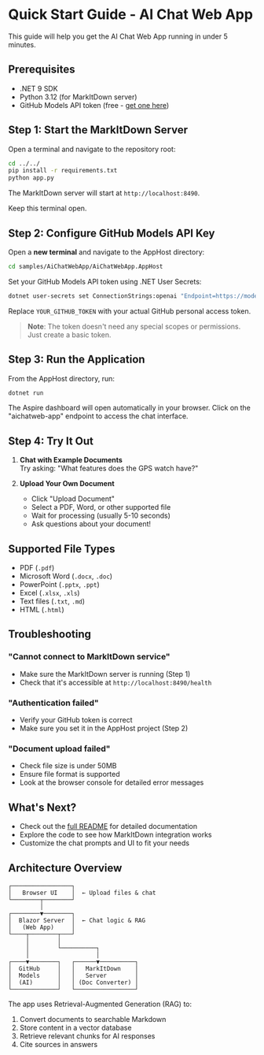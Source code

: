 # Quick Start Guide - AI Chat Web App

This guide will help you get the AI Chat Web App running in under 5 minutes.

## Prerequisites

- .NET 9 SDK
- Python 3.12 (for MarkItDown server)
- GitHub Models API token (free - [get one here](https://github.com/settings/tokens/new))

## Step 1: Start the MarkItDown Server

Open a terminal and navigate to the repository root:

```bash
cd ../../
pip install -r requirements.txt
python app.py
```

The MarkItDown server will start at `http://localhost:8490`.

Keep this terminal open.

## Step 2: Configure GitHub Models API Key

Open a **new terminal** and navigate to the AppHost directory:

```bash
cd samples/AiChatWebApp/AiChatWebApp.AppHost
```

Set your GitHub Models API token using .NET User Secrets:

```bash
dotnet user-secrets set ConnectionStrings:openai "Endpoint=https://models.inference.ai.azure.com;Key=YOUR_GITHUB_TOKEN"
```

Replace `YOUR_GITHUB_TOKEN` with your actual GitHub personal access token.

> **Note**: The token doesn't need any special scopes or permissions. Just create a basic token.

## Step 3: Run the Application

From the AppHost directory, run:

```bash
dotnet run
```

The Aspire dashboard will open automatically in your browser. Click on the "aichatweb-app" endpoint to access the chat interface.

## Step 4: Try It Out

1. **Chat with Example Documents**  
   Try asking: "What features does the GPS watch have?"

2. **Upload Your Own Document**  
   - Click "Upload Document"
   - Select a PDF, Word, or other supported file
   - Wait for processing (usually 5-10 seconds)
   - Ask questions about your document!

## Supported File Types

- PDF (`.pdf`)
- Microsoft Word (`.docx`, `.doc`)
- PowerPoint (`.pptx`, `.ppt`)
- Excel (`.xlsx`, `.xls`)
- Text files (`.txt`, `.md`)
- HTML (`.html`)

## Troubleshooting

### "Cannot connect to MarkItDown service"

- Make sure the MarkItDown server is running (Step 1)
- Check that it's accessible at `http://localhost:8490/health`

### "Authentication failed"

- Verify your GitHub token is correct
- Make sure you set it in the AppHost project (Step 2)

### "Document upload failed"

- Check file size is under 50MB
- Ensure file format is supported
- Look at the browser console for detailed error messages

## What's Next?

- Check out the [full README](README.md) for detailed documentation
- Explore the code to see how MarkItDown integration works
- Customize the chat prompts and UI to fit your needs

## Architecture Overview

```
┌─────────────────┐
│   Browser UI    │  ← Upload files & chat
└────────┬────────┘
         │
┌────────▼────────┐
│  Blazor Server  │  ← Chat logic & RAG
│   (Web App)     │
└────┬────────┬───┘
     │        │
     │        └──────────┐
     │                   │
┌────▼────────┐   ┌──────▼──────────┐
│  GitHub     │   │   MarkItDown    │
│  Models     │   │   Server        │
│  (AI)       │   │ (Doc Converter) │
└─────────────┘   └─────────────────┘
```

The app uses Retrieval-Augmented Generation (RAG) to:
1. Convert documents to searchable Markdown
2. Store content in a vector database
3. Retrieve relevant chunks for AI responses
4. Cite sources in answers
